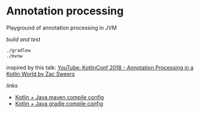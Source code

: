 # Annotation processing
Playground of annotation processing in JVM


_build and test_

```bash
./gradlew
./mvnw
```

inspired by this talk: [YouTube: KotlinConf 2018 - Annotation Processing in a Kotlin World by Zac Sweers](https://www.youtube.com/watch?v=a2RoLFzrFG0)

_links_

* [Kotlin + Java maven compile config](https://kotlinlang.org/docs/reference/using-maven.html)
* [Kotlin + Java gradle compile config](https://kotlinlang.org/docs/reference/using-gradle.html)
